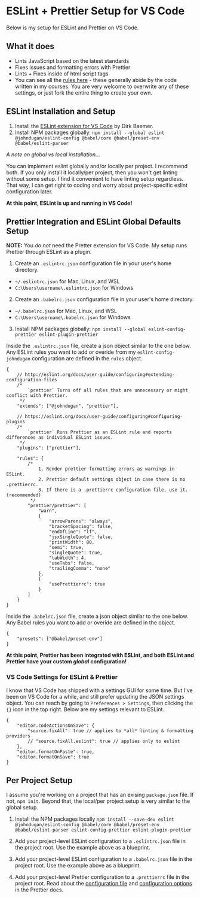 # ESLint + Prettier Setup for VS Code

Below is my setup for ESLint and Prettier on VS Code.

## What it does

-   Lints JavaScript based on the latest standards
-   Fixes issues and formatting errors with Prettier
-   Lints + Fixes inside of html script tags
-   You can see all the [rules here](https://github.com/johndugan/eslint-config/blob/master/.eslintrc.js) - these generally abide by the code written in my courses. You are very welcome to overwrite any of these settings, or just fork the entire thing to create your own.

## ESLint Installation and Setup

1.  Install the [ESLint extension for VS Code](https://marketplace.visualstudio.com/items?itemName=dbaeumer.vscode-eslint) by Dirk Baemer.
2.  Install NPM packages globally: `npm install --global eslint @johndugan/eslint-config @babel/core @babel/preset-env @babel/eslint-parser`

_A note on global vs local installation..._

You can implement eslint globally and/or locally per project. I recommend both. If you only install it locally/per project, then you won't get linting without some setup. I find it convenient to have linting setup regardless. That way, I can get right to coding and worry about project-specific eslint configuration later.

**At this point, ESLint is up and running in VS Code!**

## Prettier Integration and ESLint Global Defaults Setup

**NOTE:** You _do not_ need the Pretter extension for VS Code. My setup runs Prettier through ESLint as a plugin.

1. Create an `.eslintrc.json` configuration file in your user's home directory.

-   `~/.eslintrc.json` for Mac, Linux, and WSL
-   `C:\Users\username\.eslintrc.json` for Windows

2. Create an `.babelrc.json` configuration file in your user's home directory.

-   `~/.babelrc.json` for Mac, Linux, and WSL
-   `C:\Users\username\.babelrc.json` for Windows

3. Install NPM packages globally: `npm install --global eslint-config-prettier eslint-plugin-prettier`

Inside the `.eslintrc.json` file, create a json object similar to the one below. Any ESLint rules you want to add or overide from my `eslint-config-johndugan` configuration are defined in the `rules` object.

```
{
    // http://eslint.org/docs/user-guide/configuring#extending-configuration-files
    /*
        `prettier` Turns off all rules that are unnecessary or might conflict with Prettier.
     */
    "extends": ["@johndugan", "prettier"],

    // https://eslint.org/docs/user-guide/configuring#configuring-plugins
    /*
        `prettier` Runs Prettier as an ESLint rule and reports differences as individual ESLint issues.
     */
    "plugins": ["prettier"],

    "rules": {
        /*
            1. Render prettier formatting errors as warnings in ESLint.
            2. Prettier default settings object in case there is no .prettierrc.
            3. If there is a .prettierrc configuration file, use it. (recommended)
         */
        "prettier/prettier": [
            "warn",
            {
                "arrowParens": "always",
                "bracketSpacing": false,
                "endOfLine": "lf",
                "jsxSingleQuote": false,
                "printWidth": 80,
                "semi": true,
                "singleQuote": true,
                "tabWidth": 4,
                "useTabs": false,
                "trailingComma": "none"
            },
            {
                "usePrettierrc": true
            }
        ]
    }
}
```

Inside the `.babelrc.json` file, create a json object similar to the one below. Any Babel rules you want to add or overide are defined in the object.

```
{
    "presets": ["@babel/preset-env"]
}
```

**At this point, Prettier has been integrated with ESLint, and both ESLint and Prettier have your custom _global_ configuration!**

### VS Code Settings for ESLint & Prettier

I know that VS Code has shipped with a settings GUI for some time. But I've been on VS Code for a while, and still prefer updating the JSON settings object. You can reach by going to `Preferences > Settings`, then clicking the `{}` icon in the top right. Below are my settings relevant to ESLint.

```
{
    "editor.codeActionsOnSave": {
        "source.fixAll": true // applies to *all* linting & formatting providers
        // "source.fixAll.eslint": true // applies only to eslint
    },
    "editor.formatOnPaste": true,
    "editor.formatOnSave": true
}
```

## Per Project Setup

I assume you're working on a project that has an exising `package.json` file. If not, `npm init`. Beyond that, the local/per project setup is very similar to the global setup.

1. Install the NPM packages locally `npm install --save-dev eslint @johndugan/eslint-config @babel/core @babel/preset-env @babel/eslint-parser eslint-config-prettier eslint-plugin-prettier`

2. Add your project-level ESLint configuration to a `.eslintrc.json` file in the project root. Use the example above as a blueprint.

3. Add your project-level ESLint configuration to a `.babelrc.json` file in the project root. Use the example above as a blueprint.

4. Add your project-level Prettier configuration to a `.prettierrc` file in the project root. Read about the [configuration file](https://prettier.io/docs/en/configuration.html) and [configuration options](https://prettier.io/docs/en/options.html) in the Prettier docs.
